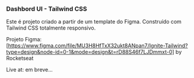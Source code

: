 ### Dashbord UI - Tailwind CSS

Este é projeto criado a partir de um template do Figma. 
Construído com Tailwind CSS totalmente responsivo.

Projeto Figma: [https://www.figma.com/file/MU3H8HfTxX32ukt8ANpan7/Ignite-Tailwind?type=design&node-id=0-1&mode=design&t=rD88S46f7LJDmmxt-0] by Rocketseat


Live at: em breve...